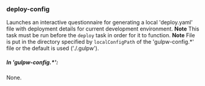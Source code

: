 ### deploy-config
Launches an interactive questionnaire for generating a local 'deploy.yaml' file with deployment details
 for current development environment.
****Note**** This task must be run before the `deploy` task in order for it to function.
****Note**** File is put in the directory specified by `localConfigPath` of the
 'gulpw-config.*' file or the default is used ('./.gulpw').

##### In 'gulpw-config.*':
None.

